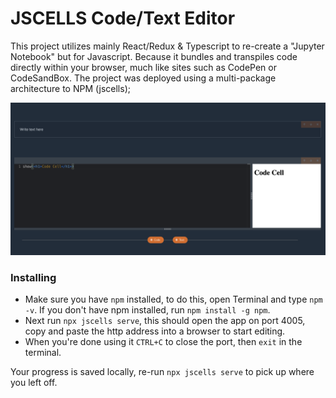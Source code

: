# JSCELLS Code/Text Editor

This project utilizes mainly React/Redux & Typescript to re-create a "Jupyter Notebook" but for Javascript. Because it bundles and transpiles code directly within your browser, much like sites such as CodePen or CodeSandBox. The project was deployed using a multi-package architecture to NPM (jscells);

![Game Overview](https://github.com/ChrisKCarr/Text-Editor-App/blob/main/images/CodeEditorScreen.png)

### Installing

- Make sure you have `npm` installed, to do this, open Terminal and type `npm -v`. If you don't have npm installed, run `npm install -g npm`.
- Next run `npx jscells serve`, this should open the app on port 4005, copy and paste the http address into a browser to start editing.
- When you're done using it `CTRL+C` to close the port, then `exit` in the terminal.

Your progress is saved locally, re-run `npx jscells serve` to pick up where you left off.
